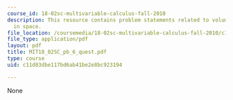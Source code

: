 ```yaml
---
course_id: 18-02sc-multivariable-calculus-fall-2010
description: This resource contains problem statements related to volumes and determinants
  in space.
file_location: /coursemedia/18-02sc-multivariable-calculus-fall-2010/c11d83dbe117bd6ab41be2e8bc923194_MIT18_02SC_pb_6_quest.pdf
file_type: application/pdf
layout: pdf
title: MIT18_02SC_pb_6_quest.pdf
type: course
uid: c11d83dbe117bd6ab41be2e8bc923194

---
```

None
